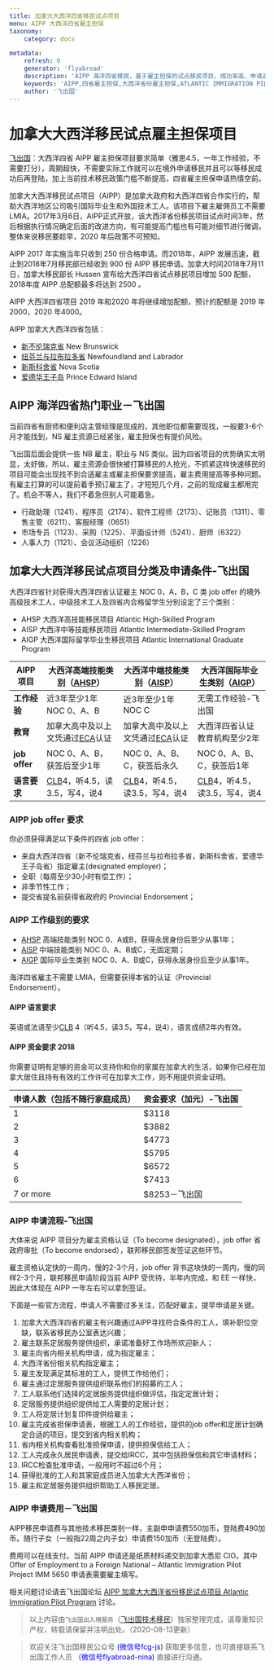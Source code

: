 ```yaml
---
title: 加拿大大西洋四省移民试点项目 
menu: AIPP 大西洋四省雇主担保
taxonomy:
    category: docs

metadata:
    refresh: 0
    generator: 'flyabroad'
    description: 'AIPP 海洋四省移民，基于雇主担保的试点移民项目，成功率高，申请速度快，先移民后工作，安全稳妥。2017年3月6日，加拿大移民部 IRCC（原 CIC） 正式开放接收大西洋四省试点移民项目 AIPP 申请，AIPP 全称 ATLANTIC IMMIGRATION PILOT PROGRAM，针对的是加拿大大西洋四省新不论瑞克，新斯科舍，爱德华王子岛，纽芬兰和拉布拉托省。该项目试点时间3年，到 2019年12月结束，2017年该试点项目配额是 2000。AIPP 项目分三个类别，分别是针对在大西洋四省找到长期全职中等技能职业 job offer 的 AINP，针对找到1年高技能职业 job offer 的 AHSP 和获得四省中任何一省至少1年 0，A，B，C job offer 大西洋四省合格院校毕业的留学生。AIPP 项目只要求申请人有 CLB 4 的语言成绩的。'
    keywords: 'AIPP,四省雇主担保,大西洋省份雇主担保,ATLANTIC IMMIGRATION PILOT PROGRAM,大西洋四省移民,加拿大大西洋省份试点移民'
    author: '飞出国'
---
```


# 加拿大大西洋移民试点雇主担保项目

[飞出国](/home)：大西洋四省 AIPP 雇主担保项目要求简单（雅思4.5，一年工作经验，不需要打分），周期超快，不需要实际工作就可以在境外申请移民并且可以等移民成功后再登陆，加上当前技术移民政策门槛不断提高，四省雇主担保申请热情空前。

加拿大大西洋移民试点项目（AIPP）是加拿大政府和大西洋四省合作实行的，帮助大西洋地区公司吸引国际毕业生和外国技术工人。该项目下雇主雇佣员工不需要 LMIA。2017年3月6日，AIPP正式开放，该大西洋省份移民项目试点时间3年，然后根据执行情况确定后面的改进方向，有可能提高门槛也有可能对细节进行微调，整体来说移民要趁早，2020 年后政策不可预知。

AIPP 2017 年实施当年只收到 250 份合格申请。而2018年，AIPP 发展迅速，截止到2018年7月移民部已经收到 900 份 AIPP 移民申请。加拿大时间2018年7月11日，加拿大移民部长 Hussen 宣布给大西洋四省试点移民项目增加 500 配额，2018年度 AIPP 总配额最多将达到 2500 。

AIPP 大西洋四省项目 2019 年和2020 年将继续增加配额，预计的配额是 2019 年2000，2020 年4000。

AIPP 加拿大大西洋四省包括：

* [新不伦瑞克省] New Brunswick
* [纽芬兰与拉布拉多省] Newfoundland and Labrador
* [新斯科舍省] Nova Scotia
* [爱德华王子岛] Prince Edward Island

## AIPP 海洋四省热门职业－飞出国

当前四省有厨师和便利店主管经理是现成的，其他职位都需要现找，一般要3-6个月才能找到，NS 雇主资源已经紧张，雇主担保也有提价风险。

飞出国后面会提供一些 NB 雇主，职业与 NS 类似。因为四省项目的优势确实太明显，太好做，所以，雇主资源会很快被打算移民的人抢光，不抓紧这样快速移民的项目可能会出现找不到合适雇主或雇主担保要求提高，雇主费用提高等多种问题。有雇主打算的可以提前着手预订雇主了，才短短几个月，之前的现成雇主都用完了。机会不等人，我们不着急但别人可能着急。

* 行政助理（1241）、程序员（2174）、软件工程师（2173）、记账员（1311）、零售主管（6211）、客服经理（0651）
* 市场专员（1123）、采购（1225）、平面设计师（5241）、厨师（6322）
* 人事人力（1121）、会议活动组织（1226）

## 加拿大大西洋移民试点项目分类及申请条件-飞出国

大西洋四省针对获得大西洋四省认证雇主 NOC 0，A，B，C 类 job offer 的境外高级技术工人，中级技术工人及四省内合格留学生分别设定了三个类别：

* AHSP 大西洋高技能移民项目 Atlantic High-Skilled Program
* AISP 大西洋中等技能移民项目 Atlantic Intermediate-Skilled Program
* AIGP 大西洋国际留学毕业生移民项目 Atlantic International Graduate Program

AIPP 项目 | 大西洋高端技能类别（[AHSP]） | 大西洋中端技能类别（[AISP]） | 大西洋国际毕业生类别（[AIGP]）
---|-----------|-----------|-----------
**工作经验** | 近3年至少1年NOC 0、A、B | 近3年至少1年NOC C | 无需工作经验-飞出国
**教育** | 加拿大高中及以上文凭通过[ECA]认证 | 加拿大高中及以上文凭通过[ECA]认证 | 大西洋四省认证教育机构至少2年
**job offer** | NOC 0、A、B，获签后至少1年 | NOC 0、A、B、C，获签后永久 | NOC 0、A、B、C，获签后1年
**语言要求** | [CLB]4，听4.5，读3.5，写4，说4 | [CLB]4，听4.5，读3.5，写4，说4 | [CLB]4，听4.5，读3.5，写4，说4

### AIPP job offer 要求

你必须获得满足以下条件的四省 job offer：

* 来自大西洋四省（新不伦瑞克省，纽芬兰与拉布拉多省，新斯科舍省，爱德华王子岛省）指定雇主(designated employer)；
* 全职（每周至少30小时有偿工作）；
* 非季节性工作；
* 提交省提名前获得省政府的 Provincial Endorsement；

### AIPP 工作级别的要求

* [AHSP] 高端技能类别 NOC 0、A或B，获得永居身份后至少从事1年；
* [AISP] 中端技能类别 NOC 0、A、B或C，无固定期；
* [AIGP] 国际毕业生类别 NOC 0、A、B或C，获得永居身份后至少从事1年。

海洋四省雇主不需要 LMIA，但需要获得本省的认证（Provincial Endorsement）。

#### AIPP 语言要求

英语或法语至少[CLB] 4（听4.5，读3.5，写4，说4），语言成绩2年内有效。

#### AIPP 资金要求 2018

你需要证明有足够的资金可以支持你和你的家属在加拿大的生活，如果你已经在加拿大居住且持有有效的工作许可在加拿大工作，则不用提供资金证明。

申请人数（包括不随行家庭成员） | 资金要求（加元）-飞出国
----------------|-------------
1 | $3118
2 | $3882
3 | $4773
4 | $5795
5 | $6572
6 | $7413
7 or more | $8253－飞出国

### AIPP 申请流程-飞出国

大体来说 AIPP 项目分为雇主资格认证（To become designated），job offer 省政府审批（To become endorsed），联邦移民部签发签证这些环节。

雇主资格认定快的一周内，慢的2-3个月，job offer 背书这块快的一周内，慢的同样2-3个月，联邦移民申请阶段当前 AIPP 受优待，半年内完成，和 EE 一样快，因此大体现在 AIPP 一年左右可以拿到签证。

下面是一些官方流程，申请人不需要过多关注，匹配好雇主，提早申请是关键。

1. 加拿大大西洋四省的雇主有兴趣通过AIPP寻找符合条件的工人，填补职位空缺，联系省移民办公室表达兴趣；
2. 雇主联系定居服务提供组织，承诺准备好工作场所欢迎新人；
3. 雇主向省内相关机构申请，成为指定雇主；
4. 大西洋省份相关机构指定雇主；
5. 雇主发现满足其标准的工人，提供工作给他们；
6. 雇主通过定居服务提供组织联系他们的招募的工人；
7. 工人联系他们选择的定居服务提供组织做评估，指定定居计划；
8. 定居服务提供组织提供给工人需要的定居计划；
9. 工人将定居计划复印件提供给雇主；
10. 雇主完成省担保申请表，根据工人的工作经验，提供的job offer和定居计划确定合适的项目，提交到省内相关机构；
11. 省内相关机构查看批准担保申请，提供担保信给工人；
12. 工人完成永久居民申请表，提交给IRCC，其中包括担保信和其它申请材料；
13. IRCC检查批准申请，一般用时不超过6个月；
14. 获得批准的工人和其家庭成员进入加拿大大西洋省份；
15. 雇主和定居服务提供组织帮助工人移民定居。

### AIPP 申请费用－飞出国

AIPP移民申请费与其他技术移民类别一样，主副申申请费550加币，登陆费490加币。随行子女（一般指22周之内子女）申请费150加币（无登陆费）。

费用可以在线支付。当前 AIPP 申请还是纸质材料递交到加拿大悉尼 CIO。其中 Offer of Employment to a Foreign National – Atlantic Immigration Pilot Project IMM 5650 申请表需要雇主填写。

相关问题讨论请去飞出国论坛 [AIPP 加拿大大西洋省份移民试点项目 Atlantic Immigration Pilot Program](http://bbs.fcgvisa.com/t/aipp-atlantic-immigration-pilot-program/21536/?target=blank) 讨论。

> 以上内容由`飞出国出入境服务`（[飞出国技术移民](http://js.flyabroad.com.hk)）独家整理完成，请尊重知识产权，转载请保留并注明出处。（2020-08-13更新）

> 欢迎关注飞出国移民公众号 <font color=Blue>(微信号fcg-js)</font> 获取更多信息，也可直接联系飞出国工作人员 <font color=Blue>（微信号flyabroad-nina)</font> 直接进行沟通。

[CLB]: /ca/ee/clb
[ECA]: /ca/ee/eca
[NB]: http://bbs.fcgvisa.com/t/2017-2000/19490/5
[NL]: http://bbs.fcgvisa.com/t/2017-2000/19490/6
[NS]: http://bbs.fcgvisa.com/t/2017-2000/19490/4
[PEI]: http://bbs.fcgvisa.com/t/2017-2000/19490/3
[NOC]: http://bbs.fcgvisa.com/t/noc-2016-canadian-national-occupational-classification-system/20017

[AHSP]: ahsp
[AISP]: aisp
[AIGP]: aigp

[新斯科舍省]:/ca/ns
[新不伦瑞克省]:/ca/nb
[爱德华王子岛]:/ca/pei
[纽芬兰与拉布拉多省]:/ca/nl
[爱德华王子岛大学]:/ca/pei/UPEI
[蒙特爱立森大学]:/ca/nb/mta
[圣托马斯大学]:/ca/nb/stu
[蒙克顿大学]:/ca/nb/umoncton
[纽芬兰纪念大学]:/ca/nl/mun
[戴尔豪斯大学]:/ca/ns/dal
[圣文森特山大学]:/ca/ns/msvu
[新斯科舍省艺术设计大学]:/ca/ns/nacad
[新不伦瑞克大学]:/ca/nb/unb
[卡普顿大学]:/ca/ns/cbu

[新不伦瑞克社区学院]:http://bbs.fcgvisa.com/t/college-communautaire-du-nouveau-brunswick-nb/9782
[森林技术海事学院]:http://bbs.fcgvisa.com/t/maritime-college-of-forest-technology-nb/9770
[新不伦瑞克工艺设计学院]:http://bbs.fcgvisa.com/t/new-brunswick-college-of-craft-and-design-nb/9772
[新不伦瑞克社区学院]:http://bbs.fcgvisa.com/t/new-brunswick-community-college-nbcc-nb/9778
[阿卡迪亚大学]:http://bbs.fcgvisa.com/t/acadia-university/11365
[大西洋神学院]:http://bbs.fcgvisa.com/t/atlantic-school-of-theology/11367
[新斯科舍社区学院]:http://bbs.fcgvisa.com/t/nova-scotia-community-college/11338
[圣弗朗西斯泽维尔大学]:http://bbs.fcgvisa.com/t/st-francis-xavier-university/11368
[圣玛丽大学]:http://bbs.fcgvisa.com/t/saint-marys-university/11337
[圣安娜大学]:http://bbs.fcgvisa.com/t/universite-sainte-anne-church-point/11450
[国王大学学院]:http://bbs.fcgvisa.com/t/kings-university-college/10228
[荷兰学院]:http://bbs.fcgvisa.com/t/holland-college-pei/9704